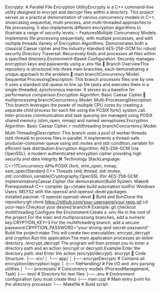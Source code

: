 Encrypty: A Parallel File Encryption UtilityEncrypty is a C++ command-line utility designed to encrypt and decrypt files within a directory. This project serves as a practical demonstration of various concurrency models in C++, showcasing sequential, multi-process, and multi-threaded approaches to file processing. It also implements different encryption algorithms to illustrate a range of security levels.✨ FeaturesMultiple Concurrency Models: Implements file processing sequentially, with multiple processes, and with multiple threads.Variety of Encryption Algorithms: Demonstrates both a classical Caesar cipher and the industry-standard AES-256-GCM for robust security.Directory Traversal: Recursively finds and processes all files within a specified directory.Environment-Based Configuration: Securely manages encryption keys and passwords using a .env file.🌿 Branch OverviewThis repository is structured into three main branches, each demonstrating a unique approach to the problem.🌳 main branchConcurrency Model: Sequential ProcessingDescription: This branch processes files one by one. It uses a standard std::queue to line up file tasks and executes them in a single-threaded, synchronous manner. It serves as a baseline for performance comparison.Encryption Algorithm: Basic Caesar Cipher.🚀 multiprocessing branchConcurrency Model: Multi-ProcessingDescription: This branch leverages the power of multiple CPU cores by creating a separate child process for each file using the POSIX fork() system call. Inter-process communication and task queuing are managed using POSIX shared memory (shm_open, mmap) and named semaphores.Encryption Algorithm: Basic Caesar Cipher.⚡ multithreading branchConcurrency Model: Multi-ThreadingDescription: This branch uses a pool of worker threads (std::thread) to process files in parallel. It implements a thread-safe producer-consumer queue using std::mutex and std::condition_variable for efficient task distribution.Encryption Algorithm: AES-256-GCM (via OpenSSL), a modern authenticated encryption cipher providing high security and data integrity.🛠️ Technology StackLanguage: C++17Concurrency APIs:POSIX (fork, shm_open, mmap, sem_open)Standard C++ Threads (std::thread, std::mutex, std::condition_variable)Cryptography:OpenSSL (for AES-256-GCM implementation)Caesar Cipher (for demonstration)Build System: Make⚙️ PrerequisitesA C++ compiler (g++)make build automation toolFor Windows Users: MSYS2 with the openssl and openssl-devel packages installed.pacman -S openssl openssl-devel
🚀 Build and RunClone the repository:git clone https://github.com/your-username/your-repo.git
cd your-repo
Checkout your desired branch:# Example:
git checkout multithreading
Configure the Environment:Create a .env file in the root of the project.For the main and multiprocessing branches, add a numeric key:CRYPTION_KEY=3
For the multithreading branch, add a secure password:CRYPTION_PASSWORD="your-strong-and-secret-password"
Build the project:make
This will create two executables: encrypt_decrypt and cryption.Run the application:The main application processes an entire directory../encrypt_decrypt
The program will then prompt you to enter a directory path and an action (encrypt or decrypt).Example:Enter the directory path: test
Enter the action (encrypt/decrypt): encrypt
📂 Code Structure.
├── src/
│   └── app/
│       ├── encryptDecrypt/  # Contains all encryption/decryption logic
│       ├── fileHandling/    # File I/O and .env parsing utilities
│       └── processes/       # Concurrency models (ProcessManagement, Task)
├── test/                    # Directory for test files
├── .env                     # Environment configuration (you must create this)
├── main.cpp                 # Main entry point for the directory processor
└── Makefile                 # Build script
